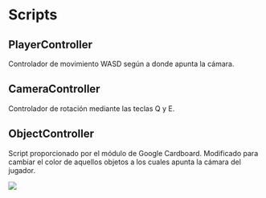 # Scripts
## PlayerController
Controlador de movimiento WASD según a donde apunta la cámara.

## CameraController
Controlador de rotación mediante las teclas Q y E.

## ObjectController
Script proporcionado por el módulo de Google Cardboard.
Modificado para cambiar el color de aquellos objetos a los cuales apunta la cámara del jugador.

![](https://github.com/alu0101444741/InterfacesInteligentes_4/blob/main/ScriptsGIFs/Raycast.gif)

